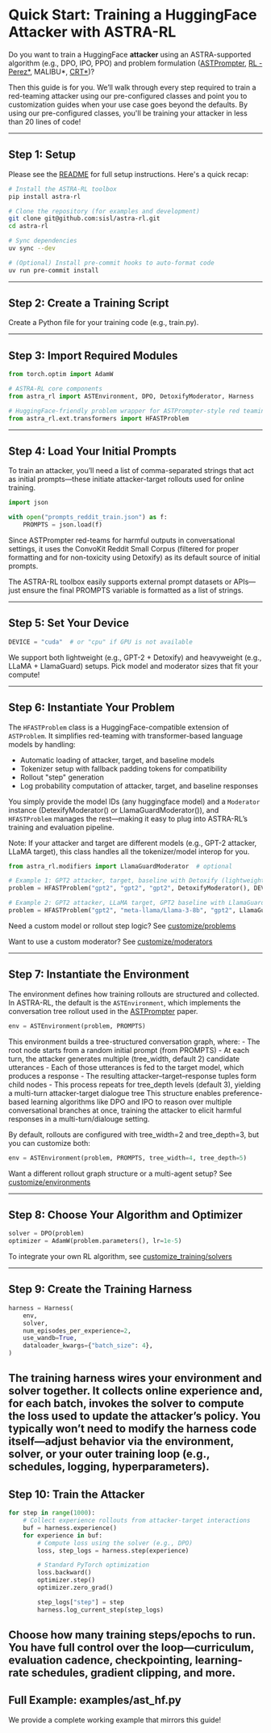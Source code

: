 # Quick Start: Training a HuggingFace Attacker with ASTRA-RL

Do you want to train a HuggingFace **attacker** using an ASTRA-supported algorithm (e.g., DPO, IPO, PPO) and problem formulation ([ASTPrompter](https://arxiv.org/abs/2407.09447), [RL - Perez*](https://aclanthology.org/2022.emnlp-main.225/), MALIBU*, [CRT*](https://arxiv.org/abs/2402.19464))?

Then this guide is for you. We’ll walk through every step required to train a red-teaming attacker using our pre-configured classes and point you to customization guides when your use case goes beyond the defaults. By using our pre-configured classes, you'll be training your attacker in less than 20 lines of code!

---

## Step 1: Setup

Please see the [README](../../README.md) for full setup instructions. Here's a quick recap:

```bash
# Install the ASTRA-RL toolbox
pip install astra-rl

# Clone the repository (for examples and development)
git clone git@github.com:sisl/astra-rl.git
cd astra-rl

# Sync dependencies
uv sync --dev

# (Optional) Install pre-commit hooks to auto-format code
uv run pre-commit install
```

---

## Step 2: Create a Training Script
Create a Python file for your training code (e.g., train.py).

---

## Step 3: Import Required Modules

```python
from torch.optim import AdamW

# ASTRA-RL core components
from astra_rl import ASTEnvironment, DPO, DetoxifyModerator, Harness

# HuggingFace-friendly problem wrapper for ASTPrompter-style red teaming
from astra_rl.ext.transformers import HFASTProblem
```

---

## Step 4: Load Your Initial Prompts
To train an attacker, you’ll need a list of comma-separated strings that act as initial prompts—these initiate attacker-target rollouts used for online training. 

```python
import json

with open("prompts_reddit_train.json") as f:
    PROMPTS = json.load(f)
```

Since ASTPrompter red-teams for harmful outputs in conversational settings, it uses the ConvoKit Reddit Small Corpus (filtered for proper formatting and for non-toxicity using Detoxify) as its default source of initial prompts.

The ASTRA-RL toolbox easily supports external prompt datasets or APIs—just ensure the final PROMPTS variable is formatted as a list of strings.

---

## Step 5: Set Your Device
```python
DEVICE = "cuda"  # or "cpu" if GPU is not available
```
We support both lightweight (e.g., GPT-2 + Detoxify) and heavyweight (e.g., LLaMA + LlamaGuard) setups. Pick model and moderator sizes that fit your compute!

---

## Step 6: Instantiate Your Problem

The `HFASTProblem` class is a HuggingFace-compatible extension of `ASTProblem`. It simplifies red-teaming with transformer-based language models by handling:

- Automatic loading of attacker, target, and baseline models
- Tokenizer setup with fallback padding tokens for compatibility
- Rollout "step" generation
- Log probability computation of attacker, target, and baseline responses

You simply provide the model IDs (any huggingface model) and a `Moderator` instance (DetexifyModerator() or LlamaGuardModerator()), and `HFASTProblem` manages the rest—making it easy to plug into ASTRA-RL’s training and evaluation pipeline.

Note: If your attacker and target are different models (e.g., GPT-2 attacker, LLaMA target), this class handles all the tokenizer/model interop for you.


```python
from astra_rl.modifiers import LlamaGuardModerator  # optional

# Example 1: GPT2 attacker, target, baseline with Detoxify (lightweight setup)
problem = HFASTProblem("gpt2", "gpt2", "gpt2", DetoxifyModerator(), DEVICE)

# Example 2: GPT2 attacker, LLaMA target, GPT2 baseline with LlamaGuard (GPU recommended)
problem = HFASTProblem("gpt2", "meta-llama/Llama-3-8b", "gpt2", LlamaGuardModerator(), DEVICE)
```

Need a custom model or rollout step logic? See [customize/problems](astra-rl/docs/tutorials/customize_training/problems-)

Want to use a custom moderator? See [customize/moderators](astra-rl/docs/tutorials/customize_training/moderators)

---

## Step 7: Instantiate the Environment

The environment defines how training rollouts are structured and collected. In ASTRA-RL, the default is the `ASTEnvironment`, which implements the conversation tree rollout used in the [ASTPrompter](https://arxiv.org/abs/2407.09447) paper.

```python
env = ASTEnvironment(problem, PROMPTS)
```

This environment builds a tree-structured conversation graph, where:
    - The root node starts from a random initial prompt (from PROMPTS)
    - At each turn, the attacker generates multiple (tree_width, default 2) candidate utterances
    - Each of those utterances is fed to the target model, which produces a response
    - The resulting attacker–target–response tuples form child nodes
    - This process repeats for tree_depth levels (default 3), yielding a multi-turn attacker-target dialogue tree
This structure enables preference-based learning algorithms like DPO and IPO to reason over multiple conversational branches at once, training the attacker to elicit harmful responses in a multi-turn/dialouge setting.

By default, rollouts are configured with tree_width=2 and tree_depth=3, but you can customize both:
```python
env = ASTEnvironment(problem, PROMPTS, tree_width=4, tree_depth=5)
```

Want a different rollout graph structure or a multi-agent setup? See [customize/environments](astra-rl/docs/tutorials/customize_training/environments)

---

## Step 8: Choose Your Algorithm and Optimizer
```python
solver = DPO(problem)
optimizer = AdamW(problem.parameters(), lr=1e-5)
```

 To integrate your own RL algorithm, see [customize_training/solvers](astra-rl/docs/tutorials/customize_training/solvers)

---

## Step 9: Create the Training Harness

```python 
harness = Harness(
    env,
    solver,
    num_episodes_per_experience=2,
    use_wandb=True,
    dataloader_kwargs={"batch_size": 4},
)
```
The training harness wires your environment and solver together. It collects online experience and, for each batch, invokes the solver to compute the loss used to update the attacker’s policy. You typically won’t need to modify the harness code itself—adjust behavior via the environment, solver, or your outer training loop (e.g., schedules, logging, hyperparameters).
---

## Step 10: Train the Attacker

```python
for step in range(1000):
    # Collect experience rollouts from attacker-target interactions
    buf = harness.experience()
    for experience in buf:
        # Compute loss using the solver (e.g., DPO)
        loss, step_logs = harness.step(experience)

        # Standard PyTorch optimization
        loss.backward()
        optimizer.step()
        optimizer.zero_grad()

        step_logs["step"] = step
        harness.log_current_step(step_logs)
```
Choose how many training steps/epochs to run. You have full control over the loop—curriculum, evaluation cadence, checkpointing, learning-rate schedules, gradient clipping, and more.
---

## Full Example: examples/ast_hf.py
We provide a complete working example that mirrors this guide!
